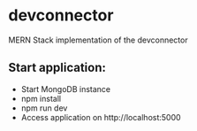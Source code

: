# devconnector

MERN Stack implementation of the devconnector

## Start application:

- Start MongoDB instance
- npm install
- npm run dev
- Access application on http://localhost:5000

